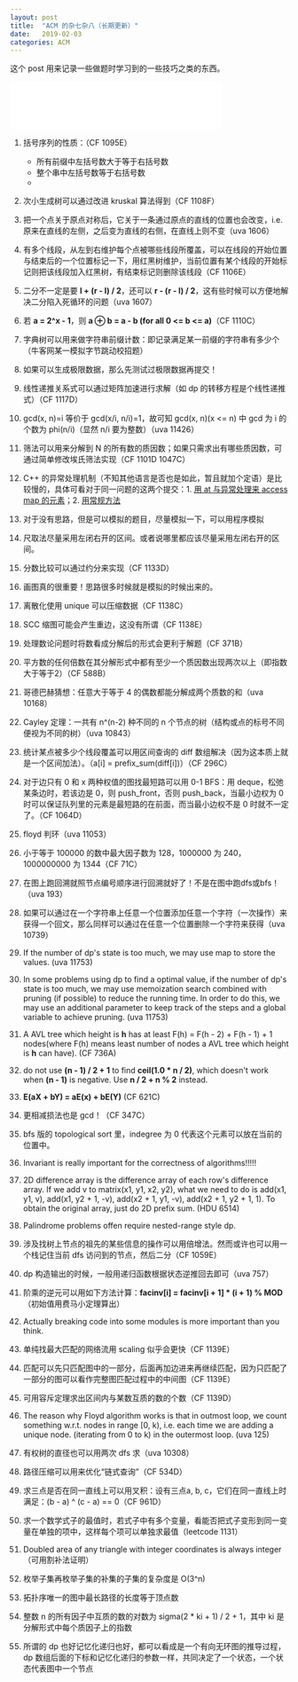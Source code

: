 ```yaml
---
layout: post
title:  "ACM 的杂七杂八（长期更新）"
date:   2019-02-03
categories: ACM
---
```


这个 post 用来记录一些做题时学习到的一些技巧之类的东西。

<iframe frameborder="no" border="0" marginwidth="0" marginheight="0" width="380" height="86" src="//music.163.com/outchain/player?type=2&id=874080&auto=0&height=66"></iframe>

1. 括号序列的性质：（CF 1095E） 
	- 所有前缀中左括号数大于等于右括号数
	- 整个串中左括号数等于右括号数
	-  

2. 次小生成树可以通过改进 kruskal 算法得到（CF 1108F）    

3. 把一个点关于原点对称后，它关于一条通过原点的直线的位置也会改变，i.e. 原来在直线的左侧，之后变为直线的右侧，在直线上则不变（uva 1606）

4. 有多个线段，从左到右维护每个点被哪些线段所覆盖，可以在线段的开始位置与结束后的一个位置标记一下，用红黑树维护，当前位置有某个线段的开始标记则把该线段加入红黑树，有结束标记则删除该线段（CF 1106E）

5. 二分不一定是要 **l + (r - l) / 2**，还可以 **r - (r - l) / 2**，这有些时候可以方便地解决二分陷入死循环的问题（uva 1607）

6. 若 **a = 2^x - 1**，则 **a ⊕ b = a - b (for all 0 <= b <= a)**（CF 1110C）

7. 字典树可以用来做字符串前缀计数：即记录满足某一前缀的字符串有多少个（牛客网某一模拟字节跳动校招题）

8. 如果可以生成极限数据，那么先测试过极限数据再提交！

9. 线性递推关系式可以通过矩阵加速进行求解（如 dp 的转移方程是个线性递推式）（CF 1117D）

10. gcd(x, n)=i 等价于 gcd(x/i, n/i)=1，故可知 gcd(x, n)(x <= n) 中 gcd 为 i 的个数为 phi(n/i)（显然 n/i 要为整数）（uva 11426）

11. 筛法可以用来分解到 N 的所有数的质因数；如果只需求出有哪些质因数，可通过简单修改埃氏筛法实现（CF 1101D 1047C）

12. C++ 的异常处理机制（不知其他语言是否也是如此，暂且就加个定语）是比较慢的，具体可看对于同一问题的这两个提交：1. [用 at 与异常处理来 access map 的元素](https://codeforces.com/contest/1101/submission/50882301)；2. [用常规方法](https://codeforces.com/contest/1101/submission/50882548)

13. 对于没有思路，但是可以模拟的题目，尽量模拟一下，可以用程序模拟

14. 尺取法尽量采用左闭右开的区间。或者说哪里都应该尽量采用左闭右开的区间。

15. 分数比较可以通过约分来实现（CF 1133D）

16. 画图真的很重要！思路很多时候就是模拟的时候出来的。

17. 离散化使用 unique 可以压缩数据（CF 1138C）

18. SCC 缩图可能会产生重边，这没有所谓（CF 1138E）

19. 处理数论问题时将数看成分解后的形式会更利于解题（CF 371B）

20. 平方数的任何倍数在其分解形式中都有至少一个质因数出现两次以上（即指数大于等于2）（CF 588B）

21. 哥德巴赫猜想：任意大于等于 4 的偶数都能分解成两个质数的和（uva 10168）

22. Cayley 定理：一共有 n^(n-2) 种不同的 n 个节点的树（结构或点的标号不同便视为不同的树）（uva 10843）

23. 统计某点被多少个线段覆盖可以用区间查询的 diff 数组解决（因为这本质上就是一个区间加法）。（a[i] = prefix_sum(diff[i])）（CF 296C）

24. 对于边只有 0 和 x 两种权值的图找最短路可以用 0-1 BFS：用 deque，松弛某条边时，若该边是 0，则 push_front，否则 push_back，当最小边权为 0 时可以保证队列里的元素是最短路的在前面，而当最小边权不是 0 时就不一定了。（CF 1064D）

25. floyd 判环（uva 11053）

26. 小于等于 100000 的数中最大因子数为 128，1000000 为 240，1000000000 为 1344（CF 71C）

27. 在图上跑回溯就照节点编号顺序进行回溯就好了！不是在图中跑dfs或bfs！（uva 193）

28. 如果可以通过在一个字符串上任意一个位置添加任意一个字符（一次操作）来获得一个回文，那么同样可以通过在任意一个位置删除一个字符来获得（uva 10739）

29. If the number of dp's state is too much, we may use map to store the values. (uva 11753)

30. In some problems using dp to find a optimal value, if the number of dp's state is too much, we may use memoization search combined with pruning (if possible) to reduce the running time. In order to do this, we may use an additional parameter to keep track of the steps and a global variable to achieve pruning. (uva 11753)

31. A AVL tree which height is **h** has at least F(h) = F(h - 2) + F(h - 1) + 1 nodes(where F(h) means least number of nodes a AVL tree which height is **h** can have). (CF 736A) 

32. do not use **(n - 1) / 2 + 1** to find **ceil(1.0 * n / 2)**, which doesn't work when **(n - 1)** is negative. Use **n / 2 + n % 2** instead.

33. **E(aX + bY) = aE(x) + bE(Y)** (CF 621C)

34. 更相减损法也是 gcd！（CF 347C）

35. bfs 版的 topological sort 里，indegree 为 0 代表这个元素可以放在当前的位置中。

36. Invariant is really important for the correctness of algorithms!!!!!

37. 2D difference array is the difference array of each row's difference array. If we add v to matrix(x1, y1, x2, y2), what we need to do is add(x1, y1, v), add(x1, y2 + 1, -v), add(x2 + 1, y1, -v), add(x2 + 1, y2 + 1, 1). To obtain the original array, just do 2D prefix sum. (HDU 6514)
 
38. Palindrome problems offen require nested-range style dp.

39. 涉及找树上节点的祖先的某些信息的操作可以用倍增法。然而或许也可以用一个栈记住当前 dfs 访问到的节点，然后二分（CF 1059E）

40. dp 构造输出的时候，一般用递归函数根据状态逆推回去即可（uva 757）

41. 阶乘的逆元可以用如下方法计算：**facinv[i] = facinv[i + 1] * (i + 1) % MOD**（初始值用费马小定理算出）

42. Actually breaking code into some modules is more important than you think. 

43. 单纯找最大匹配的网络流用 scaling 似乎会更快（CF 1139E）

44. 匹配可以先只匹配图中的一部分，后面再加边进来再继续匹配，因为只匹配了一部分的图可以看作完整图匹配过程中的中间图（CF 1139E）

45. 可用容斥定理求出区间内与某数互质的数的个数（CF 1139D）

46. The reason why Floyd algorithm works is that in outmost loop, we count something w.r.t. nodes in range [0, k), i.e. each time we are adding a unique node. (iterating from 0 to k) in the outermost loop. (uva 125)

47. 有权树的直径也可以用两次 dfs 求（uva 10308）

48. 路径压缩可以用来优化“链式查询”（CF 534D）

49. 求三点是否在同一直线上可以用叉积：设有三点a, b, c，它们在同一直线上时满足：(b - a) ^ (c - a) == 0（CF 961D）

50. 求一个数学式子的最值时，若式子中有多个变量，看能否把式子变形到同一变量在单独的项中，这样每个项可以单独求最值（leetcode 1131）

51. Doubled area of any triangle with integer coordinates is always integer（可用割补法证明）

52. 枚举子集再枚举子集的补集的子集的复杂度是 O(3^n)

53. 拓扑序唯一的图中最长路径的长度等于顶点数

54. 整数 n 的所有因子中互质的数的对数为 sigma(2 * ki + 1) / 2 + 1，其中 ki 是分解形式中每个质因子上的指数

55. 所谓的 dp 也好记忆化递归也好，都可以看成是一个有向无环图的推导过程，dp 数组后面的下标和记忆化递归的参数一样，共同决定了一个状态，一个状态代表图中一个节点
